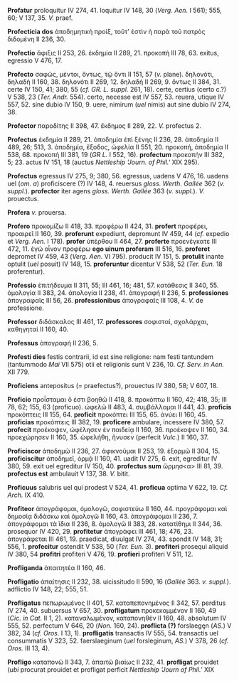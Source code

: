 **Profatur** proloquitur IV 274, 41. loquitur IV 148, 30 (*Verg. Aen.*
I 561); 555, 60; V 137, 35. *V.* praef.

**Profecticia dos** ἀποδημητικὴ προίξ, τοῦτ' ἐστὶν ἡ παρὰ τοῦ πατρὸς
διδομένη II 236, 30.

**Profectio** ἄφιξις II 253, 26. ἐκδημία II 289, 21. προκοπή III 78, 63.
exitus, egressio V 476, 17.

**Profecto** σαφῶς, μέντοι, ὄντως, τῷ ὄντι II 151, 57 (*v.* plane).
δηλονότι, δηλαδή II 160, 38. δηλονότι II 269, 12. δηλαδή II 269, 9.
ὄντως II 384, 31. certe IV 150, 41; 380, 55 (*cf. GR. L. suppl.* 261,
18). certe, certius (certo c.?) V 538, 23 (*Ter. Andr.* 554). certo,
necesse est IV 557, 53. reuera, utique IV 557, 52. sine dubio IV 150, 9.
uere, nimirum (*uel* nimis) aut sine dubio IV 274, 38.

**Profector** παροδίτης II 398, 47. ἔκδημος II 289, 22. *V.* profectus
2.

**Profectus** ἐκδημία II 289, 21. ἀποδημία ἐπὶ ξένης II 236, 28.
ἀποδημία II 489, 26; 513, 3. ἀποδημία, ἔξοδος, ὠφελία II 551, 20.
προκοπή, ἀποδημία II 538, 68. προκοπή III 381, 19 (*GR L.* I 552, 16).
**profectum** προκοπήν III 382, 5; 23. actus IV 151, 18 (auctus
*Nettleship 'Journ. of Phil.'* XIX 295).

**Profectus** egressus IV 275, 9; 380, 56. egressus, uadens V 476, 16.
uadens uel (*om. a*) proficiscere (?) IV 148, 4. reuersus *gloss. Werth.
Gallée* 362 (*v. suppl.*). **profector** iter agens *gloss. Werth.
Gallée* 363 (*v. suppl.*). *V.* prouectus.

**Profera** *v.* prouersa.

**Profero** προκομίζω II 418, 33. προφέρω II 424, 31. **profert**
προφέρει, προαιρεῖ II 160, 39. **proferunt** expediunt, depromunt IV
459, 44 (*cf.* expedio et *Verg. Aen.* I 178). **profer** ὑπέρθου II
464, 27. **proferte** προενέγκατε III 472, 11. ἐγὼ οἶνον προφέρω **ego
uinum proferam** III 516, 16. **proferet** depromet IV 459, 43 (*Verg.
Aen.* VI 795). producit IV 151, 5. **protulit** inante optulit (*uel*
posuit) IV 148, 15. **proferuntur** dicentur V 538, 52 (*Ter. Eun.* 18
proferentur).

**Professio** ἐπιτήδευμα II 311, 55; III 461, 16; 481, 57. κατάθεσις II
340, 55. ὁμολογία II 383, 24. ἀπολογία II 238, 41. ἀπογραφή II 236, 5.
**professiones** ἀπογραφαῖς III 56, 26. **professionibus** ἀπογραφαῖς
III 108, 4. *V.* de professione.

**Professor** διδάσκαλος III 461, 17. **professores** σοφισταί,
σχολάρχαι, καθηγηταί II 160, 40.

**Professus** ἀπογραφή II 236, 5.

**Profesti dies** festis contrarii, id est sine religione: nam festi
tantundem (tantummodo *Mai* VII 575) otii et religionis sunt V 236, 10.
*Cf. Serv. in Aen.* XII 779.

**Proficiens** antepositus (= praefectus?), prouectus IV 380, 58; V 607,
18.

**Proficio** προΐσταμαι ὅ ἐστι βοηθῶ II 418, 8. προκόπτω II 160, 42;
418, 35; III 78, 62; 155, 63 (proficuo). ὠφελῶ II 483, 4. συμβάλλομαι II
441, 43. **proficis** προκόπτεις III 155, 64. **proficit** προκόπτει III
155, 65. ἀνύει II 160, 45. **proficias** προκόπτεις III 382, 19.
**proficere** ambulare, incessere IV 380, 57. **profecit** προέκοψεν,
ὠφέλησεν ἐν παιδείᾳ II 160, 36. προέκοψεν II 160, 34. προεχώρησεν II
160, 35. ὠφελήθη, ἤνυσεν (perfecit *Vulc.*) II 160, 37.

**Proficiscor** ἀποδημῶ II 236, 27. ἀφικνοῦμαι II 253, 19. ἐξορμῶ II
304, 15. **proficiscitur** ἀποδημεῖ, ὁρμᾷ II 160, 41. uadit IV 275, 6.
exit, egreditur IV 380, 59. exit uel egreditur IV 150, 40. **profectus
sum** ὥρμησ\<α\> III 81, 39. **profectus est** ambulauit V 137, 38. *V.*
bitit.

**Proficuus** salubris uel qui prodest V 524, 41. **proficua** optima V
622, 19. *Cf. Arch.* IX 410.

**Profiteor** ἀπογράφομαι, ὁμολογῶ, σοφιστεύω II 160, 44. προγράφομαι
καὶ δημοσίᾳ διδάσκω καὶ ὁμολογῶ II 160, 43. ἀπογράφομαι II 236, 7.
ἀπογράφομαι τὰ ἴδια II 236, 8. ὁμολογῶ II 383, 28. κατατίθημι II 344,
36. prosequor IV 420, 29. **profitetur** ἀπογράφει III 461, 18; 476, 23.
ἀπογράφεται III 461, 19. praedicat, diuulgat IV 274, 43. spondit IV 148,
31; 556, 1. **profecitur** ostendit V 538, 50 (*Ter. Eun.* 3).
**profiteri** prosequi aliquid IV 380, 54 **profitri** profiteri V 476,
19. **profieri** profiteri V 511, 12.

**Profliganda** ἀπαιτητέα II 160, 46.

**Profligatio** ἀπαίτησις II 232, 38. uicissitudo II 590, 16 (*Gallée*
363. *v. suppl.*). adflictio IV 148, 22; 555, 51.

**Profligatus** πεπωρωμένος II 401, 57. καταπεπονημένος II 342, 57.
perditus IV 274, 40. subuersus V 657, 30. **profligatum** προκεκομμένον
II 160, 49 (*Cic. in Cat.* II 1, 2). καταναλωμένον, καταπονηθέν II 160,
48. absolutum IV 555, 52. perfectum V 646, 20 (*Non.* 160, 24).
**proflicta (?)** forslaegęn (*AS.*) V 382, 34 (*cf. Oros.* I 13, 1).
**profligatis** transactis IV 555, 54. transactis uel consummatis V 323,
52. faerslaeginum (*uel* forsleginum, *AS.*) V 378, 26 (*cf. Oros.* III
13, 4).

**Profligo** καταπονῶ II 343, 7. ἀπαιτῶ βιαίως II 232, 41. **profligat**
prouidet (*ubi* procurat prouidet et profligat perficit *Nettleship
'Journ of Phil.'* XIX
